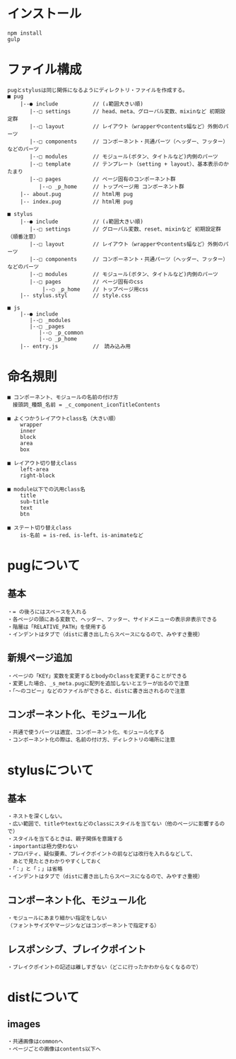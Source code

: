 # インストール
    npm install
    gulp

# ファイル構成
    pugとstylusは同じ関係になるようにディレクトリ・ファイルを作成する。
    ■ pug
        |--● include           // (↓範囲大きい順)
           |--□ settings       // head、meta、グローバル変数、mixinなど 初期設定群
           |--□ layout         // レイアウト（wrapperやcontents幅など）外側のパーツ
           |--□ components     // コンポーネント・共通パーツ（ヘッダー、フッター）などのパーツ
           |--□ modules        // モジュール(ボタン、タイトルなど)内側のパーツ
           |--□ template       // テンプレート（setting + layout）、基本表示のかたまり
           |--□ pages          // ページ固有のコンポーネント群
              |--○ _p_home     // トップページ用 コンポーネント群 
        |-- about.pug          // html用 pug
        |-- index.pug          // html用 pug

    ■ stylus
        |--● include           // (↓範囲大きい順)
           |--□ settings       // グローバル変数、reset、mixinなど 初期設定群（順番注意）
           |--□ layout         // レイアウト（wrapperやcontents幅など）外側のパーツ
           |--□ components     // コンポーネント・共通パーツ（ヘッダー、フッター）などのパーツ
           |--□ modules        // モジュール(ボタン、タイトルなど)内側のパーツ
           |--□ pages          // ページ固有のcss
               |--○ _p_home    // トップページ用css
        |-- stylus.styl        // style.css

    ■ js
        |--● include
           |--□ _modules
           |--□ _pages
              |--○ _p_common
              |--○ _p_home
        |-- entry.js           //　読み込み用

# 命名規則
    ■ コンポーネント、モジュールの名前の付け方
    　接頭詞_種類_名前 = _c_component_iconTitleContents

    ■ よくつかうレイアウトclass名（大きい順）
        wrapper
        inner
        block
        area
        box

    ■ レイアウト切り替えclass
        left-area
        right-block

    ■ module以下での汎用class名
        title
        sub-title
        text
        btn

    ■ ステート切り替えclass
        is-名前 = is-red、is-left、is-animateなど


# pugについて
## 基本
    ・= の後ろにはスペースを入れる
    ・各ページの頭にある変数で、ヘッダー、フッター、サイドメニューの表示非表示できる
    ・階層は「RELATIVE_PATH」を使用する
    ・インデントはタブで（distに書き出したらスペースになるので、みやすさ重視）

## 新規ページ追加
    ・ページの「KEY」変数を変更するとbodyのclassを変更することができる
    ・変更した場合、_s_meta.pugに配列を追加しないとエラーが出るので注意
    ・「～のコピー」などのファイルができると、distに書き出されるので注意

## コンポーネント化、モジュール化
    ・共通で使うパーツは適宜、コンポーネント化、モジュール化する
    ・コンポーネント化の際は、名前の付け方、ディレクトリの場所に注意


# stylusについて

## 基本
    ・ネストを深くしない。
    ・広い範囲で、titleやtextなどのclassにスタイルを当てない（他のページに影響するので）
    ・スタイルを当てるときは、親子関係を意識する
    ・importantは極力使わない
    ・プロパティ、疑似要素、ブレイクポイントの前などは改行を入れるなどして、
    　あとで見たときわかりやすくしておく
    ・「：」と「；」は省略
    ・インデントはタブで（distに書き出したらスペースになるので、みやすさ重視）

## コンポーネント化、モジュール化
    ・モジュールにあまり細かい指定をしない
    （フォントサイズやマージンなどはコンポーネントで指定する）

## レスポンシブ、ブレイクポイント
    ・ブレイクポイントの記述は離しすぎない（どこに行ったかわからなくなるので）


# distについて

## images
    ・共通画像はcommonへ
    ・ページごとの画像はcontents以下へ
